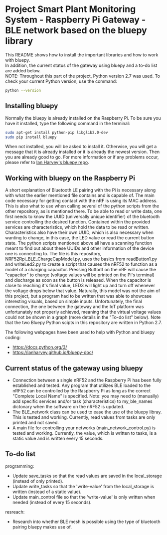 # Project Smart Plant Monitoring System - Raspberry Pi Gateway - BLE network based on the bluepy library
This README shows how to install the important libraries and how to work with bluepy.\
In addition, the current status of the gateway using bluepy and a to-do list are added below.\
NOTE: Throughout this part of the project, Python version 2.7 was used. To check your current Python version, use the command:
```bash
python --version
```

## Installing bluepy
Normally the bluepy is already installed on the Raspberry Pi.
To be sure you have it installed, type the following command in the terminal:
```bash
sudo apt-get install python-pip libglib2.0-dev
sudo pip install bluepy
```
When not installed, you will be asked to install it. Otherwise, you will get a message that it is already installed or it is already the newest version. Then you are already good to go.
For more information or if any problems occur, please refer to [Ian Harvey's bluepy repo](https://github.com/IanHarvey/bluepy).

## Working with bluepy on the Raspberry Pi
A short explanation of Bluetooth LE pairing with the Pi is necessary along with what the earlier mentioned file contains and is capable of. The main code necessary for getting contact with the nRF is using its MAC address. This is also what to use when calling several of the python scripts from the other repository, as is mentioned there. To be able to read or write data, one first needs to know the UUID (universally unique identifier) of the bluetooth service controlling the desired function. Contained within the provided services are characteristics, which hold the data to be read or written. Characteristics also have their own UUID, which is also necessary when wanting to change, in this case, the LED value or read the current button state. The python scripts mentioned above all have a scanning function meant to find out about these UUIDs and other information of the device one is connecting to. 
The file is this repository, NRF52Rpi_BLE_ChargeCapModel.py, uses the basics from readButton1.py and writeLed2.py to create a script that causes the nRF52 to function as a model of a charging capacitor. Pressing Button1 on the nRF will cause the "capacitor" to charge (voltage values will be printed on the Pi's terminal) and discharge as soon as the button is released. When the capacitor is close to reaching it's final value, LED3 will light up and turn off whenever the voltage drops below that value. Naturally, this model was not the aim of this project, but a program had to be written that was able to showcase interesting visuals, based on simple inputs. Unfortunately, the final connection, the one between the gateway and the IoT platform was unfortunately not properly achieved, meaning that the virtual voltage values could not be shown in a graph (more details in the "To-do list" below). Note that the two Bluepy Python scipts in this repository are written in Python 2.7.

The following webpages have been used to help with Python and bluepy coding:
- https://docs.python.org/3/
- https://ianharvey.github.io/bluepy-doc/

## Current status of the gateway using bluepy
- Connection between a single nRF52 and the Raspberry Pi has been fully established and tested. Any program that utilizes BLE loaded to the nRF52 can be controlled by the Raspberry Pi as long as the correct "Complete Local Name" is specified. Note: you may need to (manually) add specific services and/or task (characteristics) to my_ble_names dictonary when the software on the nRF52 is updated.
- The BLE_network class can be used to ease the use of the bluepy libray. This is tested and working. Currently, read values from tasks are only printed and not saved.
- A main file for controlling your networks (main_network_control.py) is tested and working. Currently, the value, which is written to tasks, is a static value and is written every 15 seconds.

## To-do list
programming:
- Update save_tasks so that the read values are saved in the local_storage (instead of only printed).
- Update write_tasks so that the 'write-value' from the local_storage is written (instead of a static value).
- Update main_control file so that the 'write-value' is only written when needed (instead of every 15 seconds).

resreach:
- Research into whether BLE mesh is possible using the type of bluetooth pairing bluepy makes use of.

